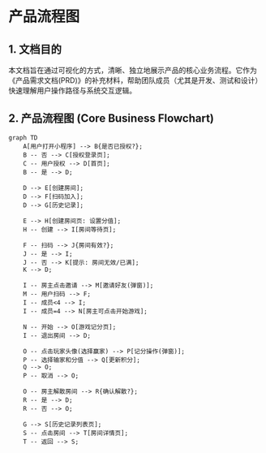# 产品流程图

## 1. 文档目的
本文档旨在通过可视化的方式，清晰、独立地展示产品的核心业务流程。它作为《产品需求文档(PRD)》的补充材料，帮助团队成员（尤其是开发、测试和设计）快速理解用户操作路径与系统交互逻辑。

## 2. 产品流程图 (Core Business Flowchart)

```mermaid
graph TD
    A[用户打开小程序] --> B{是否已授权?};
    B -- 否 --> C[授权登录页];
    C -- 用户授权 --> D[首页];
    B -- 是 --> D;

    D --> E[创建房间];
    D --> F[扫码加入];
    D --> G[历史记录];

    E --> H[创建房间页: 设置分值];
    H -- 创建 --> I[房间等待页];

    F -- 扫码 --> J{房间有效?};
    J -- 是 --> I;
    J -- 否 --> K[提示: 房间无效/已满];
    K --> D;

    I -- 房主点击邀请 --> M[邀请好友(弹窗)];
    M -- 用户扫码 --> F;
    I -- 成员<4 --> I;
    I -- 成员=4 --> N[房主可点击开始游戏];
    
    N -- 开始 --> O[游戏记分页];
    I -- 退出房间 --> D;
    
    O -- 点击玩家头像(选择赢家) --> P[记分操作(弹窗)];
    P -- 选择输家和分值 --> Q[更新积分];
    Q --> O;
    P -- 取消 --> O;

    O -- 房主解散房间 --> R{确认解散?};
    R -- 是 --> D;
    R -- 否 --> O;

    G --> S[历史记录列表页];
    S -- 点击房间 --> T[房间详情页];
    T -- 返回 --> S;
``` 
